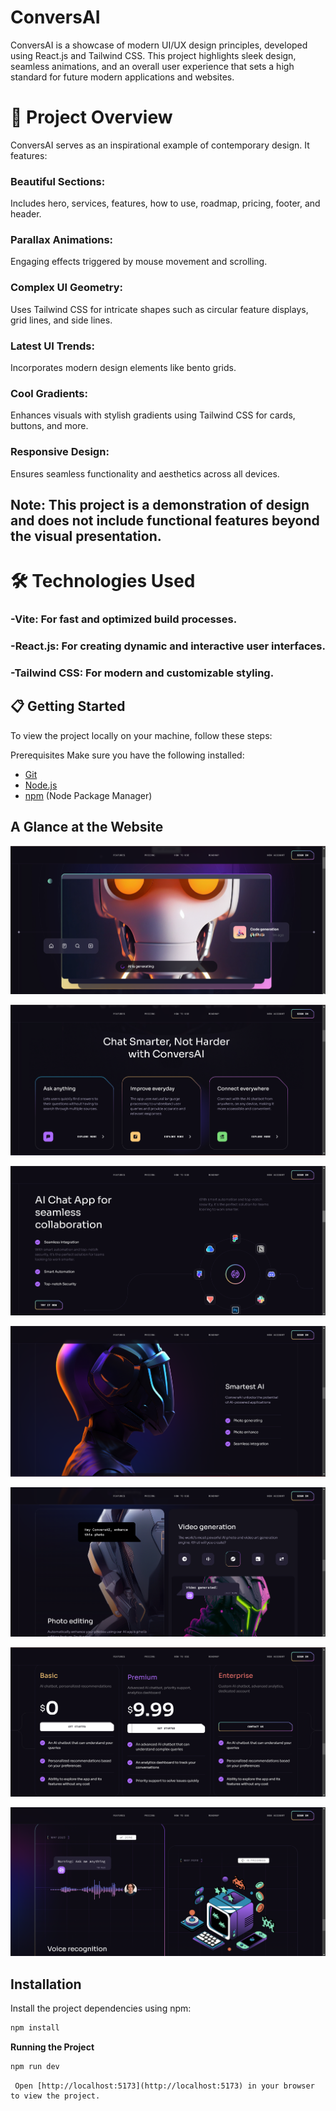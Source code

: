# ConversAI

ConversAI is a showcase of modern UI/UX design principles, developed using React.js and Tailwind CSS. This project highlights sleek design, seamless animations, and an overall user experience that sets a high standard for future modern applications and websites.

# 🚀 Project Overview
ConversAI serves as an inspirational example of contemporary design. It features:

### Beautiful Sections: 
Includes hero, services, features, how to use, roadmap, pricing, footer, and header.
### Parallax Animations:
Engaging effects triggered by mouse movement and scrolling.
### Complex UI Geometry: 
Uses Tailwind CSS for intricate shapes such as circular feature displays, grid lines, and side lines.
### Latest UI Trends: 
Incorporates modern design elements like bento grids.
### Cool Gradients: 
Enhances visuals with stylish gradients using Tailwind CSS for cards, buttons, and more.
### Responsive Design: 
Ensures seamless functionality and aesthetics across all devices.


## Note: This project is a demonstration of design and does not include functional features beyond the visual presentation.

# 🛠 Technologies Used
###  -Vite: For fast and optimized build processes.
### -React.js: For creating dynamic and interactive user interfaces.
### -Tailwind CSS: For modern and customizable styling.


## 📋 Getting Started
To view the project locally on your machine, follow these steps:

Prerequisites
Make sure you have the following installed:

- [Git](https://git-scm.com/)
- [Node.js](https://nodejs.org/en)
- [npm](https://www.npmjs.com/) (Node Package Manager)





## A Glance at the Website




![Screenshot 2](img2.png)  

![Screenshot 3](img3.png)  

![Screenshot 4](img4.png)  

![Screenshot 6](img6.png)  

![Screenshot 7](img7.png)  

![Screenshot 8](img8.png)  

![Screenshot 9](img9.png)  




## Installation

Install the project dependencies using npm:

```bash
npm install
```

**Running the Project**

```bash
npm run dev
```
```
 Open [http://localhost:5173](http://localhost:5173) in your browser to view the project.

```

 




 
